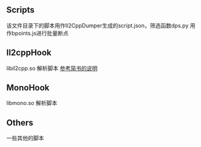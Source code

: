 ## Scripts
该文件目录下的脚本用作Il2CppDumper生成的script.json，筛选函数dps.py 用作bpoints.js进行批量断点

## Il2cppHook
libil2cpp.so 解析脚本
[参考简书的说明](https://www.jianshu.com/p/230f51dc09c0)

## MonoHook
libmono.so 解析脚本

## Others
一些其他的脚本
